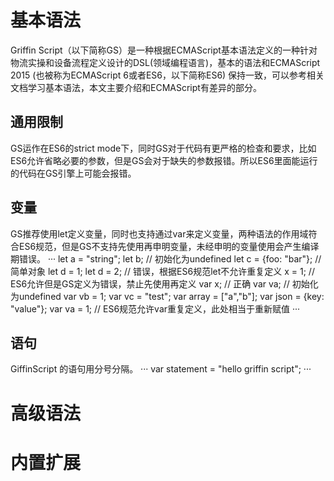 # 基本语法
Griffin Script（以下简称GS）是一种根据ECMAScript基本语法定义的一种针对物流实操和设备流程定义设计的DSL(领域编程语言)，基本的语法和ECMAScript 2015 (也被称为ECMAScript 6或者ES6，以下简称ES6) 保持一致，可以参考相关文档学习基本语法，本文主要介绍和ECMAScript有差异的部分。
  ## 通用限制
GS运作在ES6的strict mode下，同时GS对于代码有更严格的检查和要求，比如ES6允许省略必要的参数，但是GS会对于缺失的参数报错。所以ES6里面能运行的代码在GS引擎上可能会报错。
  ## 变量
GS推荐使用let定义变量，同时也支持通过var来定义变量，两种语法的作用域符合ES6规范，但是GS不支持先使用再申明变量，未经申明的变量使用会产生编译期错误。
···
let a = "string";
let b; // 初始化为undefined
let c = {foo: "bar"}; // 简单对象
let d = 1;
let d = 2; // 错误，根据ES6规范let不允许重复定义
x = 1; // ES6允许但是GS定义为错误，禁止先使用再定义
var x;
// 正确
var va; // 初始化为undefined
var vb = 1;
var vc = "test";
var array = ["a","b"];
var json = {key: "value"};
var va = 1; // ES6规范允许var重复定义，此处相当于重新赋值
···
 ## 语句
 GiffinScript 的语句用分号分隔。
 ···
 var statement = "hello griffin script";
 ···
# 高级语法

# 内置扩展 
